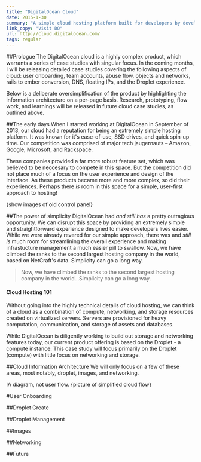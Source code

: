 ```yaml
---
title: "DigitalOcean Cloud"
date: 2015-1-30
summary: "A simple cloud hosting platform built for developers by developers."
link_copy: "Visit DO"
url: http://cloud.digitalocean.com/
tags: regular
---
```


##Prologue
The DigitalOcean cloud is a highly complex product, which warrants a series of case studies with singular focus. In the coming months, I will be releasing detailed case studies covering the following aspects of cloud: user onboarding, team accounts, abuse flow, objects and networks, rails to ember conversion, DNS, floating IPs, and the Droplet experience.

Below is a deliberate oversimplification of the product by highlighting the information architecture on a per-page basis. Research, prototyping, flow work, and learnings will be released in future cloud case studies, as outlined above. 

##The early days
When I started working at DigitalOcean in September of 2013, our cloud had a reputation for being an extremely simple hosting platform. It was known for it's ease-of-use, SSD drives, and quick spin-up time. Our competition was comprised of major tech jaugernauts – Amazon, Google, Microsoft, and Rackspace. 

These companies provided a far more robust feature set, which was believed to be neccesary to compete in this space. But the competition did not place much of a focus on the user experience and design of the interface. As these products became more and more complex, so did their experiences. Perhaps there <em>is</em> room in this space for a simple, user-first approach to hosting!

{show images of old control panel}
<!-- <a class="enlarge border" href="/assets/images/projects/digitalocean/home.jpg">
  <img src="/assets/images/blank.jpg" data-src="/assets/images/projects/digitalocean/home.jpg">
  DigitalOcean control panel home before I joined
</a> -->

##The power of simplicity
DigitalOcean had <em>and still has</em> a pretty outragious opportunity. We can disrupt this space by providing an extremely simple and straightforward experience designed to make developers lives easier. While we were already revered for our simple approach, there was and <em>still is</em> much room for streamlining the overall experience and making infrastucture management a much easier pill to swallow. Now, we have climbed the ranks to the second largest hosting company in the world, based on NetCraft's data. Simplicity can go a long way.

<blockquote>
Now, we have climbed the ranks to the second largest hosting company in the world...Simplicity can go a long way.
</blockquote>

<div class="Note">
  <h4>Cloud Hosting 101</h4>
  <p>Without going into the highly technical details of cloud hosting, we can think of a cloud as a combination of compute, networking, and storage resources created on virtualized servers. Servers are provisioned for heavy computation, communication, and storage of assets and databases.</p>

  <p>While DigitalOcean is diligently working to build out storage and networking features today, our current product offering is based on the Droplet - a compute instance. This case study will focus primarily on the Droplet (compute) with little focus on networking and storage.</p>
</div>

##Cloud Information Architecture
We will only focus on a few of these areas, most notably, droplet, images, and networking.

IA diagram, not user flow.
{picture of simplified cloud flow}

#User Onboarding

##Droplet Create

##Droplet Management

##Images

##Networking

##Future